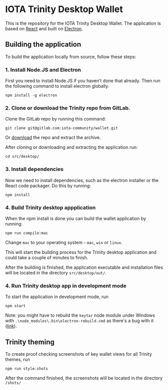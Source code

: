 # IOTA Trinity Desktop Wallet

This is the repository for the IOTA Trinity Desktop Wallet. The application is based on [React](https://reactjs.org) and built on [Electron](https://electronjs.org/).

## Building the application

To build the application locally from source, follow these steps:

### 1. Install Node.JS and Electron

First you need to install Node.JS if you haven’t done that already.
Then run the following command to install electron globally.

```
npm install -g electron
```

### 2. Clone or download the Trinity repo from GitLab.

Clone the GitLab repo by running this command:

```
git clone git@gitlab.com:iota-community/wallet.git
```

Or [download](https://gitlab.com/iota-community/wallet/repository/archive.zip) the repo and extract the archive.

After cloning or downloading and extracting the application run:

```
cd src/desktop/
```

### 3. Install dependencies

Now we need to install dependencies, such as the electron installer or the React code packager. Do this by running:

```
npm install
```

### 4. Build Trinity desktop appplication

When the npm install is done you can build the wallet application by running:

```
npm run compile:mac
```

Change `mac` to your operating system - `mac`, `win` or `linux`.

This will start the building process for the Trinity desktop application and could take a couple of minutes to finish.

After the building is finished, the application executable and installation files will be located in the directory `src/desktop/out/`.

### 4. Run Trinity desktop app in development mode

To start the application in development mode, run

```
npm start
```

Note: you might have to rebuild the `keytar` node module under Windows with `.\node_modules\.bin\electron-rebuild.cmd`
as there's a bug with it ([link](https://github.com/atom/node-keytar/issues/51)).

## Trinity theming

To create proof checking screenshots of key wallet views for all Trinity themes, run

```
npm run style:shots
```

After the command finished, the screenshots will be located in the directory `/shots/`

